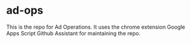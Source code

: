 # ad-ops
This is the repo for Ad Operations.  It uses the chrome extension Google Apps Script Github Assistant for maintaining the repo.  
